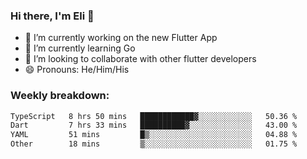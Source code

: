 ### Hi there, I'm Eli 👋
- 🔭 I’m currently working on the new Flutter App
- 🌱 I’m currently learning Go
- 🦄 I’m looking to collaborate with other flutter developers
- 😄 Pronouns: He/Him/His

### Weekly breakdown:
<!--START_SECTION:waka-->

```txt
TypeScript   8 hrs 50 mins   ████████████▓░░░░░░░░░░░░   50.36 %
Dart         7 hrs 33 mins   ██████████▓░░░░░░░░░░░░░░   43.00 %
YAML         51 mins         █▒░░░░░░░░░░░░░░░░░░░░░░░   04.88 %
Other        18 mins         ▒░░░░░░░░░░░░░░░░░░░░░░░░   01.75 %
```

<!--END_SECTION:waka-->
